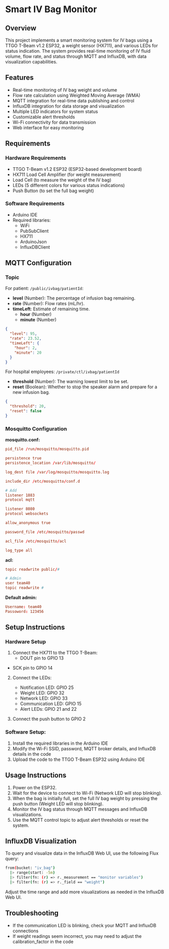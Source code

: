 # Smart IV Bag Monitor

## Overview

This project implements a smart monitoring system for IV bags using a TTGO T-Beam v1.2 ESP32, a weight sensor (HX711), and various LEDs for status indication. The system provides real-time monitoring of IV fluid volume, flow rate, and status through MQTT and InfluxDB, with data visualization capabilities.

## Features

- Real-time monitoring of IV bag weight and volume
- Flow rate calculation using Weighted Moving Average (WMA)
- MQTT integration for real-time data publishing and control
- InfluxDB integration for data storage and visualization
- Multiple LED indicators for system status
- Customizable alert thresholds
- Wi-Fi connectivity for data transmission
- Web interface for easy monitoring

## Requirements

### Hardware Requirements

- TTGO T-Beam v1.2 ESP32 (ESP32-based development board)
- HX711 Load Cell Amplifier (for weight measurement)
- Load Cell (to measure the weight of the IV bag)
- LEDs (5 different colors for various status indications)
- Push Button (to set the full bag weight)

### Software Requirements

- Arduino IDE
- Required libraries:
  - WiFi
  - PubSubClient
  - HX711
  - ArduinoJson
  - InfluxDBClient

## MQTT Configuration

### Topic

For patient: `/public/ivbag/patientId`:

- **level** (Number): The percentage of infusion bag remaining.
- **rate** (Number): Flow rates (mL/hr).
- **timeLeft**: Estimate of remaining time.
  - **hour** (Number)
  - **minute** (Number)

```json
{
  "level": 95,
  "rate": 23.52,
  "timeLeft": {
    "hour": 2,
    "minute": 20
  }
}
```

For hospital employees: `/private/ctl/ivbag/patientId`

- **threshold** (Number): The warning lowest limit to be set.
- **reset** (Boolean): Whether to stop the speaker alarm and prepare for a new infusion bag.

```json
{
  "threshold": 20,
  "reset": false
}
```

### Mosquitto Configuration

**mosquitto.conf:**

```conf
pid_file /run/mosquitto/mosquitto.pid

persistence true
persistence_location /var/lib/mosquitto/

log_dest file /var/log/mosquitto/mosquitto.log

include_dir /etc/mosquitto/conf.d

# Add
listener 1883
protocol mqtt

listener 8080
protocol websockets

allow_anonymous true

password_file /etc/mosquitto/passwd

acl_file /etc/mosquitto/acl

log_type all
```

**acl:**

```conf
topic readwrite public/#

# Admin
user team40
topic readwrite #
```

**Default admin:**

```conf
Username: team40
Passoword: 123456
```

## Setup Instructions

### Hardware Setup

1. Connect the HX711 to the TTGO T-Beam:
   - DOUT pin to GPIO 13
  - SCK pin to GPIO 14

2. Connect the LEDs:
   - Notification LED: GPIO 25
   - Weight LED: GPIO 32
   - Network LED: GPIO 33
   - Communication LED: GPIO 15
   - Alert LEDs: GPIO 21 and 22

3. Connect the push button to GPIO 2

### Software Setup:

1. Install the required libraries in the Arduino IDE
2. Modify the Wi-Fi SSID, password, MQTT broker details, and InfluxDB details in the code
3. Upload the code to the TTGO T-Beam ESP32 using Arduino IDE

## Usage Instructions
1. Power on the ESP32.
2. Wait for the device to connect to Wi-Fi (Network LED will stop blinking).
3. When the bag is initially full, set the full IV bag weight by pressing the push button (Weight LED will stop blinking).
4. Monitor the IV bag status through MQTT messages and InfluxDB visualizations.
5. Use the MQTT control topic to adjust alert thresholds or reset the system.

## InfluxDB Visualization
To query and visualize data in the InfluxDB Web UI, use the following Flux query:

```bash
from(bucket: "iv_bag")
  |> range(start: -5m)
  |> filter(fn: (r) => r._measurement == "monitor variables")
  |> filter(fn: (r) => r._field == "weight")
```
Adjust the time range and add more visualizations as needed in the InfluxDB Web UI.

## Troubleshooting
- If the communication LED is blinking, check your MQTT and InfluxDB connections
- If weight readings seem incorrect, you may need to adjust the calibration_factor in the code
